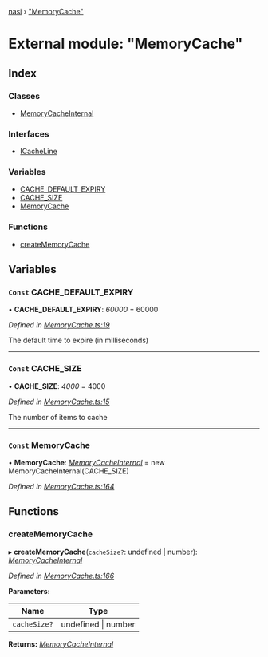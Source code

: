 [nasi](../globals.md) › ["MemoryCache"](_memorycache_.md)

# External module: "MemoryCache"

## Index

### Classes

* [MemoryCacheInternal](../classes/_memorycache_.memorycacheinternal.md)

### Interfaces

* [ICacheLine](../interfaces/_memorycache_.icacheline.md)

### Variables

* [CACHE_DEFAULT_EXPIRY](_memorycache_.md#const-cache_default_expiry)
* [CACHE_SIZE](_memorycache_.md#const-cache_size)
* [MemoryCache](_memorycache_.md#const-memorycache)

### Functions

* [createMemoryCache](_memorycache_.md#creatememorycache)

## Variables

### `Const` CACHE_DEFAULT_EXPIRY

• **CACHE_DEFAULT_EXPIRY**: *60000* = 60000

*Defined in [MemoryCache.ts:19](https://github.com/diaozheng999/nasi/blob/5f965cb/src/MemoryCache.ts#L19)*

The default time to expire (in milliseconds)

___

### `Const` CACHE_SIZE

• **CACHE_SIZE**: *4000* = 4000

*Defined in [MemoryCache.ts:15](https://github.com/diaozheng999/nasi/blob/5f965cb/src/MemoryCache.ts#L15)*

The number of items to cache

___

### `Const` MemoryCache

• **MemoryCache**: *[MemoryCacheInternal](../classes/_memorycache_.memorycacheinternal.md)* =  new MemoryCacheInternal(CACHE_SIZE)

*Defined in [MemoryCache.ts:164](https://github.com/diaozheng999/nasi/blob/5f965cb/src/MemoryCache.ts#L164)*

## Functions

###  createMemoryCache

▸ **createMemoryCache**(`cacheSize?`: undefined | number): *[MemoryCacheInternal](../classes/_memorycache_.memorycacheinternal.md)*

*Defined in [MemoryCache.ts:166](https://github.com/diaozheng999/nasi/blob/5f965cb/src/MemoryCache.ts#L166)*

**Parameters:**

Name | Type |
------ | ------ |
`cacheSize?` | undefined &#124; number |

**Returns:** *[MemoryCacheInternal](../classes/_memorycache_.memorycacheinternal.md)*
